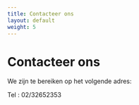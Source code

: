 ```yaml
---
title: Contacteer ons
layout: default
weight: 5
---
```


# Contacteer ons
 
We zijn te bereiken op het volgende adres:



Tel : 02/32652353
